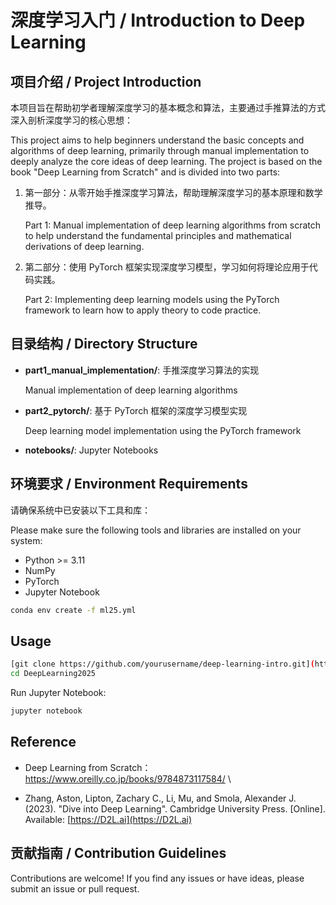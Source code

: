 # 深度学习入门 / Introduction to Deep Learning

## 项目介绍 / Project Introduction

本项目旨在帮助初学者理解深度学习的基本概念和算法，主要通过手推算法的方式深入剖析深度学习的核心思想：

This project aims to help beginners understand the basic concepts and algorithms of deep learning, primarily through manual implementation to deeply analyze the core ideas of deep learning. The project is based on the book "Deep Learning from Scratch" and is divided into two parts:

1. 第一部分：从零开始手推深度学习算法，帮助理解深度学习的基本原理和数学推导。
   
   Part 1: Manual implementation of deep learning algorithms from scratch to help understand the fundamental principles and mathematical derivations of deep learning.

2. 第二部分：使用 PyTorch 框架实现深度学习模型，学习如何将理论应用于代码实践。
   
   Part 2: Implementing deep learning models using the PyTorch framework to learn how to apply theory to code practice.

## 目录结构 / Directory Structure

- **part1_manual_implementation/**: 手推深度学习算法的实现
  
  Manual implementation of deep learning algorithms

- **part2_pytorch/**: 基于 PyTorch 框架的深度学习模型实现
  
  Deep learning model implementation using the PyTorch framework

- **notebooks/**: Jupyter Notebooks 
  

## 环境要求 / Environment Requirements

请确保系统中已安装以下工具和库：

Please make sure the following tools and libraries are installed on your system:

- Python >= 3.11
- NumPy
- PyTorch
- Jupyter Notebook


```bash
conda env create -f ml25.yml
```

## Usage



   ```bash
   [git clone https://github.com/yourusername/deep-learning-intro.git](https://github.com/longjl1/DeepLearning2025.git)
   cd DeepLearning2025
   ```


   Run Jupyter Notebook:

   ```bash
   jupyter notebook
   ```



##  Reference

- Deep Learning from Scratch：https://www.oreilly.co.jp/books/9784873117584/ \

- Zhang, Aston, Lipton, Zachary C., Li, Mu, and Smola, Alexander J. (2023). "Dive into Deep Learning". Cambridge University Press. [Online]. Available: [https://D2L.ai](https://D2L.ai)


## 贡献指南 / Contribution Guidelines

Contributions are welcome! If you find any issues or have ideas, please submit an issue or pull request.


